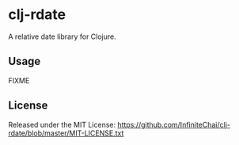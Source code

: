 # clj-rdate

A relative date library for Clojure.

## Usage

FIXME

## License

Released under the MIT License: <https://github.com/InfiniteChai/clj-rdate/blob/master/MIT-LICENSE.txt>
